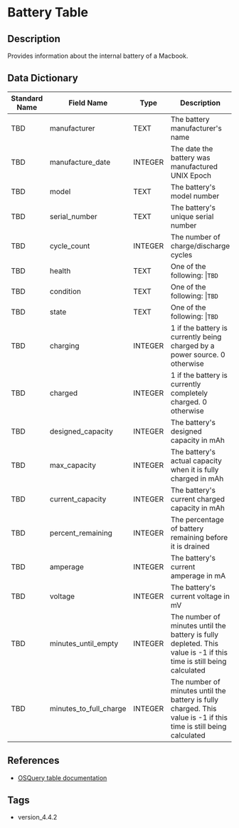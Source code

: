 # Battery Table

## Description
Provides information about the internal battery of a Macbook.

## Data Dictionary
|Standard Name|Field Name|Type|Description|Sample Value|
|---|---|---|---|---|
|TBD|manufacturer|TEXT|The battery manufacturer's name|`TBD`|
|TBD|manufacture_date|INTEGER|The date the battery was manufactured UNIX Epoch|`TBD`|
|TBD|model|TEXT|The battery's model number|`TBD`|
|TBD|serial_number|TEXT|The battery's unique serial number|`TBD`|
|TBD|cycle_count|INTEGER|The number of charge/discharge cycles|`TBD`|
|TBD|health|TEXT|One of the following: \|`TBD`|
|TBD|condition|TEXT|One of the following: \|`TBD`|
|TBD|state|TEXT|One of the following: \|`TBD`|
|TBD|charging|INTEGER|1 if the battery is currently being charged by a power source. 0 otherwise|`TBD`|
|TBD|charged|INTEGER|1 if the battery is currently completely charged. 0 otherwise|`TBD`|
|TBD|designed_capacity|INTEGER|The battery's designed capacity in mAh|`TBD`|
|TBD|max_capacity|INTEGER|The battery's actual capacity when it is fully charged in mAh|`TBD`|
|TBD|current_capacity|INTEGER|The battery's current charged capacity in mAh|`TBD`|
|TBD|percent_remaining|INTEGER|The percentage of battery remaining before it is drained|`TBD`|
|TBD|amperage|INTEGER|The battery's current amperage in mA|`TBD`|
|TBD|voltage|INTEGER|The battery's current voltage in mV|`TBD`|
|TBD|minutes_until_empty|INTEGER|The number of minutes until the battery is fully depleted. This value is -1 if this time is still being calculated|`TBD`|
|TBD|minutes_to_full_charge|INTEGER|The number of minutes until the battery is fully charged. This value is -1 if this time is still being calculated|`TBD`|

## References
* [OSQuery table documentation](https://osquery.io/schema/current#battery)

## Tags
* version_4.4.2